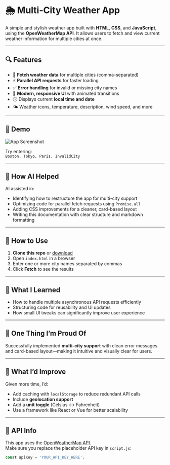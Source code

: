 # 🌦️ Multi-City Weather App

A simple and stylish weather app built with **HTML**, **CSS**, and **JavaScript**, using the **OpenWeatherMap API**. It allows users to fetch and view current weather information for multiple cities at once.

---

## 🔍 Features

- 🔁 **Fetch weather data** for multiple cities (comma-separated)
- ⚡ **Parallel API requests** for faster loading
- ✅ **Error handling** for invalid or missing city names
- 🎨 **Modern, responsive UI** with animated transitions
- 🕒 Displays current **local time and date**
- 🌤️ Weather icons, temperature, description, wind speed, and more

---

## 📸 Demo

![App Screenshot](screenshot.png)

Try entering:  
`Boston, Tokyo, Paris, InvalidCity`

---

## 🧠 How AI Helped

AI assisted in:
- Identifying how to restructure the app for multi-city support
- Optimizing code for parallel fetch requests using `Promise.all`
- Adding CSS improvements for a cleaner, card-based layout
- Writing this documentation with clear structure and markdown formatting

---

## 🚀 How to Use

1. **Clone this repo** or [download](https://github.com/your-repo-url)
2. Open `index.html` in a browser
3. Enter one or more city names separated by commas
4. Click **Fetch** to see the results

---

## 🧪 What I Learned

- How to handle multiple asynchronous API requests efficiently
- Structuring code for reusability and UI updates
- How small UI tweaks can significantly improve user experience

---

## 🎯 One Thing I’m Proud Of

Successfully implemented **multi-city support** with clean error messages and card-based layout—making it intuitive and visually clear for users.

---

## 🔧 What I’d Improve

Given more time, I’d:
- Add caching with `localStorage` to reduce redundant API calls
- Include **geolocation support**
- Add a **unit toggle** (Celsius ↔ Fahrenheit)
- Use a framework like React or Vue for better scalability

---

## 🔑 API Info

This app uses the [OpenWeatherMap API](https://openweathermap.org/current).  
Make sure you replace the placeholder API key in `script.js`:

```js
const apiKey = 'YOUR_API_KEY_HERE';
